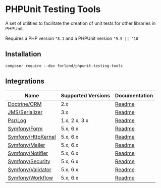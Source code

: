 # PHPUnit Testing Tools

A set of utilities to facilitate the creation of unit tests for other libraries in PHPUnit.

Requires a PHP version `^8.1` and a PHPUnit version `^9.5 || ^10`

## Installation

```
composer require --dev forlond/phpunit-testing-tools
```

## Integrations

| Name                                                         | Supported Versions | Documentation                           |
|--------------------------------------------------------------|--------------------|-----------------------------------------|
| [Doctrine/ORM](https://github.com/doctrine/orm)              | 2.x                | [Readme](./docs/doctrine_orm.md)        |
| [JMS/Serializer](https://github.com/schmittjoh/serializer)   | 3.x                | [Readme](./docs/jms_serializer.md)      |
| [Psr/Log](https://github.com/php-fig/log)                    | 1.x, 2.x, 3.x      | [Readme](./docs/psr_log.md)             |
| [Symfony/Form](https://github.com/symfony/form)              | 5.x, 6.x           | [Readme](./docs/symfony_form.md)        |
| [Symfony/HttpKernel](https://github.com/symfony/http-kernel) | 5.x, 6.x           | [Readme](./docs/symfony_http_kernel.md) |
| [Symfony/Mailer](https://github.com/symfony/mailer)          | 5.x, 6.x           | [Readme](./docs/symfony_mailer.md)      |
| [Symfony/Notifier](https://github.com/symfony/notifier)      | 5.x, 6.x           | [Readme](./docs/symfony_notifier.md)    |
| [Symfony/Security](https://github.com/symfony/security)      | 5.x, 6.x           | [Readme](./docs/symfony_security.md)    |
| [Symfony/Validator](https://github.com/symfony/validator)    | 5.x, 6.x           | [Readme](./docs/symfony_validator.md)   |
| [Symfony/Workflow](https://github.com/symfony/workflow)      | 5.x, 6.x           | [Readme](./docs/symfony_workflow.md)    |

